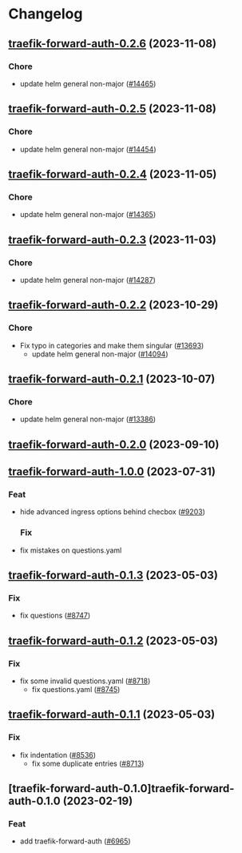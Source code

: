 # Changelog




## [traefik-forward-auth-0.2.6](https://github.com/truecharts/charts/compare/traefik-forward-auth-0.2.5...traefik-forward-auth-0.2.6) (2023-11-08)

### Chore

- update helm general non-major ([#14465](https://github.com/truecharts/charts/issues/14465))
  
  


## [traefik-forward-auth-0.2.5](https://github.com/truecharts/charts/compare/traefik-forward-auth-0.2.4...traefik-forward-auth-0.2.5) (2023-11-08)

### Chore

- update helm general non-major ([#14454](https://github.com/truecharts/charts/issues/14454))
  
  


## [traefik-forward-auth-0.2.4](https://github.com/truecharts/charts/compare/traefik-forward-auth-0.2.3...traefik-forward-auth-0.2.4) (2023-11-05)

### Chore

- update helm general non-major ([#14365](https://github.com/truecharts/charts/issues/14365))
  
  


## [traefik-forward-auth-0.2.3](https://github.com/truecharts/charts/compare/traefik-forward-auth-0.2.2...traefik-forward-auth-0.2.3) (2023-11-03)

### Chore

- update helm general non-major ([#14287](https://github.com/truecharts/charts/issues/14287))
  
  


## [traefik-forward-auth-0.2.2](https://github.com/truecharts/charts/compare/traefik-forward-auth-0.2.1...traefik-forward-auth-0.2.2) (2023-10-29)

### Chore

- Fix typo in categories and make them singular ([#13693](https://github.com/truecharts/charts/issues/13693))
  - update helm general non-major ([#14094](https://github.com/truecharts/charts/issues/14094))
  
  


## [traefik-forward-auth-0.2.1](https://github.com/truecharts/charts/compare/traefik-forward-auth-0.2.0...traefik-forward-auth-0.2.1) (2023-10-07)

### Chore

- update helm general non-major ([#13386](https://github.com/truecharts/charts/issues/13386))
  
  


## [traefik-forward-auth-0.2.0](https://github.com/truecharts/charts/compare/traefik-forward-auth-1.0.0...traefik-forward-auth-0.2.0) (2023-09-10)





## [traefik-forward-auth-1.0.0](https://github.com/truecharts/charts/compare/traefik-forward-auth-0.1.3...traefik-forward-auth-1.0.0) (2023-07-31)

### Feat

- hide advanced ingress options behind checbox ([#9203](https://github.com/truecharts/charts/issues/9203))
  
  ### Fix

- fix mistakes on questions.yaml
  
  


## [traefik-forward-auth-0.1.3](https://github.com/truecharts/charts/compare/traefik-forward-auth-0.1.2...traefik-forward-auth-0.1.3) (2023-05-03)

### Fix

- fix questions ([#8747](https://github.com/truecharts/charts/issues/8747))
  
  


## [traefik-forward-auth-0.1.2](https://github.com/truecharts/charts/compare/traefik-forward-auth-0.1.1...traefik-forward-auth-0.1.2) (2023-05-03)

### Fix

- fix some invalid questions.yaml ([#8718](https://github.com/truecharts/charts/issues/8718))
  - fix questions.yaml ([#8745](https://github.com/truecharts/charts/issues/8745))
  
  


## [traefik-forward-auth-0.1.1](https://github.com/truecharts/charts/compare/traefik-forward-auth-0.1.0...traefik-forward-auth-0.1.1) (2023-05-03)

### Fix

- fix indentation ([#8536](https://github.com/truecharts/charts/issues/8536))
  - fix some duplicate entries ([#8713](https://github.com/truecharts/charts/issues/8713))
  
  


## [traefik-forward-auth-0.1.0]traefik-forward-auth-0.1.0 (2023-02-19)

### Feat

- add traefik-forward-auth ([#6965](https://github.com/truecharts/charts/issues/6965))
  
  